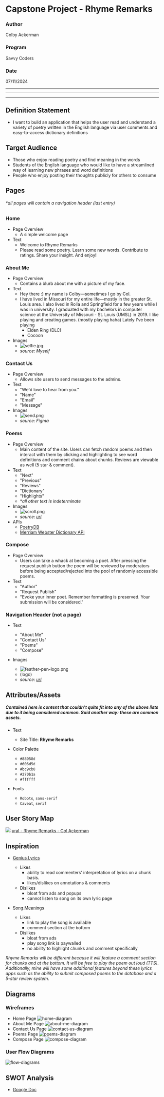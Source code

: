 # Capstone Project - Rhyme Remarks

### Author
 Colby Ackerman
### Program
Savvy Coders
### Date
07/11/2024

---
---
---

## Definition Statement
- I want to build an application that helps the user read and understand
	a variety of poetry written in the English language via user comments
	and easy-to-access dictionary definitions

## Target Audience
- Those who enjoy reading poetry and find meaning in the words
- Students of the English language who would like to have a
	streamlined way of learning new phrases and word definitions
- People who enjoy posting their thoughts publicly for others to consume

## Pages

###### *all pages will contain a navigation header (last entry)

### Home
- Page Overview
	- A simple welcome page
- Text
	- Welcome to Rhyme Remarks
	- Please read some poetry.
		Learn some new words.
		Contribute to ratings.
		Share your insight.
		And enjoy!

### About Me
- Page Overview
	- Contains a blurb about me with a picture of my face.
- Text
	- Hey there :) my name is Colby—sometimes I go by Col.
	- I have lived in Missouri for my entire life—mostly in the greater St. Louis area.
		I also lived in Rolla and Springfield for a few years while I was in university.
		I graduated with my bachelors in computer science at the University of Missouri - St. Louis (UMSL) in 2019.
		I like playing and creating games. (mostly playing haha)
		Lately I've been playing
		- Elden Ring (DLC)
		- Cocoon
- Images
	- ![selfie.jpg](/assets/planning/selfie_sm.jpg)
	- *source: Myself*

### Contact Us
- Page Overview
	- Allows site users to send messages to the admins.
- Text
	- "We'd love to hear from you."
	- "Name"
	- "Email"
	- "Message"
- Images
	- ![send.png](/assets/images/send.png)
	- *source: Figma*

### Poems
- Page Overview
	- Main content of the site. Users can fetch random poems and then interact
		with them by clicking and highlighting to see word definitions and comment chains
		about chunks. Reviews are viewable as well (5 star & comment).
- Text
	- "Next"
	- "Previous"
	- "Reviews"
	- "Dictionary"
	- "Highlights"
	- **all other text is indeterminate*
- Images
	- ![scroll.png](/assets/planning/scroll_sm.png)
	- *source: [url](https://images-wixmp-ed30a86b8c4ca887773594c2.wixmp.com/f/1d034f60-0f23-44a7-8284-3bc1c284fb7b/d9r7vof-29b20a84-59d0-4a5f-8ade-58bae1c128e0.png?token=eyJ0eXAiOiJKV1QiLCJhbGciOiJIUzI1NiJ9.eyJzdWIiOiJ1cm46YXBwOjdlMGQxODg5ODIyNjQzNzNhNWYwZDQxNWVhMGQyNmUwIiwiaXNzIjoidXJuOmFwcDo3ZTBkMTg4OTgyMjY0MzczYTVmMGQ0MTVlYTBkMjZlMCIsIm9iaiI6W1t7InBhdGgiOiJcL2ZcLzFkMDM0ZjYwLTBmMjMtNDRhNy04Mjg0LTNiYzFjMjg0ZmI3YlwvZDlyN3ZvZi0yOWIyMGE4NC01OWQwLTRhNWYtOGFkZS01OGJhZTFjMTI4ZTAucG5nIn1dXSwiYXVkIjpbInVybjpzZXJ2aWNlOmZpbGUuZG93bmxvYWQiXX0.nb_8DVSDvMQKcNBXwD8JRTo7G2aGUZIZwymor_5L38w)*
- APIs
	- [PoetryDB](https://poetrydb.org/index.html)
	- [Merriam Webster Dictionary API](https://dictionaryapi.com/)

### Compose
- Page Overview
	- Users can take a whack at becoming a poet.
		After pressing the request publish button the poem
		will be reviewed by moderators before being accepted/rejected into
		the pool of randomly accessible poems.
- Text
	- "Author"
	- "Request Publish"
	- "Evoke your inner poet.
		Remember formatting is preserved.
		Your submission will be considered."

### Navigation Header (not a page)
- Text
	- "About Me"
	- "Contact Us"
	- "Poems"
	- "Compose"

- Images
	- ![feather-pen-logo.png](/assets/images/logo.png)
	- (logo)
	- *source: [url](https://images.rawpixel.com/image_png_social_square/czNmcy1wcml2YXRlL3Jhd3BpeGVsX2ltYWdlcy93ZWJzaXRlX2NvbnRlbnQvam9iNjc3LTc0LXBfMS1sMTRvZWMzdC5wbmc.png)*


## Attributes/Assets

##### Contained here is content that couldn't quite fit into any of the above lists due to it being considered common. Said another way: these are common assets.

- Text
	- Site Title: **Rhyme Remarks**

- Color Palette
	- `#88958d`
	- `#606d5d`
	- `#bc9cb0`
	- `#270b1a`
	- `#ffffff`

- Fonts
	- `Roboto`, `sans-serif`
	- `Caveat`, `serif`

## User Story Map
![](https://cdn.prod.website-files.com/62e11362da2667ac3d0e6ed5/63f8b1b0585b45a64baf52da_Mural_Favicon_32x32.png)
[ural - Rhyme Remarks - Col Ackerman](https://app.mural.co/t/savvy9661/m/savvy9661/1719450775679/2d39ece1c17f24b03d7d766fdc187b03ab1f048a?sender=uef98c7209a75e9f938b23293)

## Inspiration
- [Genius Lyrics](https://genius.com/Foo-fighters-everlong-lyrics)
	- Likes
		- ability to read commenters’ interpretation of lyrics on a chunk basis.
		- likes/dislikes on annotations & comments
	- Dislikes
		- bloat from ads and popups
		- cannot listen to song on its own lyric page

- [Song Meanings](https://songmeanings.com/songs/view/1959/)
	- Likes
		- link to play the song is available
		- comment section at the bottom
	- Dislikes
		- bloat from ads
		- play song link is paywalled
		- no ability to highlight chunks and comment specifically


*Rhyme Remarks will be different because it will feature a comment section for chunks and
at the bottom. It will be free to play the poem out loud (TTS).
Additionally, mine will have some additional features beyond these lyrics apps
such as the ability to submit composed poems to the database and a 5-star review
system.*


## Diagrams

### Wireframes
- Home Page
![home-diagram](/assets/planning/Home%20Page.png)
- About Me Page
![about-me-diagram](/assets/planning/About%20Me%20Page.png)
- Contact Us Page
![contact-us-diagram](/assets/planning/Contact%20Us%20Page.png)
- Poems Page
![poems-diagram](/assets/planning/Poems%20Page.png)
- Compose Page
![compose-diagram](/assets/planning/Compose%20Page.png)

### User Flow Diagrams
![flow-diagrams](/assets/planning/flow_diagrams.png)

## SWOT Analysis
- [Google Doc](https://docs.google.com/document/d/13N495aSBQ9e2OsTIVJOLQH5skllZdi0WA20p7k1TM5w/edit?usp=sharing)

